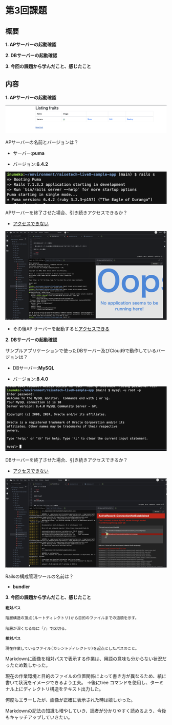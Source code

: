 # 第3回課題

## 概要

**1. APサーバーの起動確認**

**2. DBサーバーの起動確認**

**3. 今回の課題から学んだこと、感じたこと**
 
## 内容 
 
**1. APサーバーの起動確認**

 ![画像1.jpg](images/Listing_fruits.png)

APサーバーの名前とバージョンは？

  - サーバー:**puma**

  - バージョン:**6.4.2**
 
 ![画像2.jpg](images/puma_version.png)

APサーバーを終了させた場合、引き続きアクセスできるか？

  - <u>アクセスできない</u>
    
 ![画像3.jpg](images/AP_OFF:DB_ON.png)

  - その後AP サーバーを起動すると<u>アクセスできる</u>

**2. DBサーバーの起動確認**

サンプルアプリケーションで使ったDBサーバー及びCloud9で動作しているバージョンは？

  - DBサーバー:**MySQL**

  - バージョン:**8.4.0**
    
 ![画像4.jpg](images/mysql_version.png)

DBサーバーを終了させた場合、引き続きアクセスできるか？

  - <u>アクセスできない</u>

 ![画像5.jpg](images/AP_ON:DB_OFF.png)

Railsの構成管理ツールの名前は？

  - **bundler**

**3. 今回の課題から学んだこと、感じたこと**

**`絶対パス`**

```
階層構造の頂点(ルートディレクトリ)から目的のファイルまでの道順を示す。

階層が深くなる毎に「/」で区切る。
```

**`相対パス`**

```
現在作業しているファイル(カレントディレクトリ)を起点としたパスのこと。
```

Markdownに画像を相対パスで表示する作業は、用語の意味も分からない状況だったため難しかった。

現在の作業環境と目的のファイルの位置関係によって書き方が異なるため、紙に書いて状況をイメージできるよう工夫。
→後にtree コマンドを使用し、ターミナル上にディレクトリ構造をテキスト出力した。

何度もエラーしたが、画像が正確に表示された時は嬉しかった。

Markdownの記法の知識も増やしていき、読者が分かりやすく読めるよう、今後もキャッチアップしていきたい。
